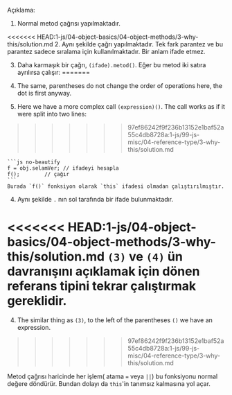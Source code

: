 
Açıklama:

1. Normal metod çağrısı yapılmaktadır.

<<<<<<< HEAD:1-js/04-object-basics/04-object-methods/3-why-this/solution.md
2. Aynı şekilde çağrı yapılmaktadır. Tek fark parantez ve bu parantez sadece sıralama için kullanılmaktadır. Bir anlam ifade etmez.

3. Daha karmaşık bir çağrı, `(ifade).metod()`. Eğer bu metod iki satıra ayrılırsa çalışır:
=======
2. The same, parentheses do not change the order of operations here, the dot is first anyway.

3. Here we have a more complex call `(expression)()`. The call works as if it were split into two lines:
>>>>>>> 97ef86242f9f236b13152e1baf52a55c4db8728a:1-js/99-js-misc/04-reference-type/3-why-this/solution.md

    ```js no-beautify
    f = obj.selamVer; // ifadeyi hesapla
    f();        // çağır
    ```
    Burada `f()` fonksiyon olarak `this` ifadesi olmadan çalıştırılmıştır.

4.  Aynı şekilde `.` nın sol tarafında bir ifade bulunmaktadır.

<<<<<<< HEAD:1-js/04-object-basics/04-object-methods/3-why-this/solution.md
`(3)` ve `(4)` ün davranışını açıklamak için dönen referans tipini tekrar çalıştırmak gereklidir.
=======
4. The similar thing as `(3)`, to the left of the parentheses `()` we have an expression.
>>>>>>> 97ef86242f9f236b13152e1baf52a55c4db8728a:1-js/99-js-misc/04-reference-type/3-why-this/solution.md

Metod çağrısı haricinde her işlem( atama `=` veya `||`) bu fonksiyonu normal değere döndürür. Bundan dolayı da `this`'in tanımsız kalmasına yol açar.


